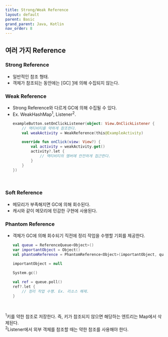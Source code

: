 ```yaml
---
title: Strong/Weak Reference
layout: default
parent: Basic
grand_parent: Java, Kotlin
nav_order: 8
---
```


## 여러 가지 Reference
### Strong Reference
- 일반적인 참조 형태.<br/>
- 객체가 참조되는 동안에는 [GC] [1]에 의해 수집되지 않는다.<br/>

### Weak Reference
- Strong Reference와 다르게 GC에 의해 수집될 수 있다.<br/>
- Ex. WeakHashMap<sup>1</sup>, Listener<sup>2</sup>.<br/>
    ```kotlin
    exampleButton.setOnClickListener(object: View.OnClickListener {
        // 액티비티를 약하게 참조한다.
        val weakActivity = WeakReference(this@ExampleActivity)

        override fun onClick(view: View?) {
            val activity = weakActivity.get()
            activity?.let {
                // 액티비티의 멤버에 안전하게 접근한다.
            }
        }
    })
    ```
    <br/>

### Soft Reference
- 메모리가 부족해지면 GC에 의해 회수된다.<br/>
- 캐시와 같이 메모리에 민감한 구현에 사용된다.<br/>

### Phantom Reference
- 객체가 GC에 의해 회수되기 직전에 정리 작업을 수행할 기회를 제공한다.<br/>
    ```kotlin
    val queue = ReferenceQueue<Object>()
    var importantObject = Object()
    val phantomReference = PhantomReference<Object>(importantObject, queue)
   
    importantObject = null
            
    System.gc()
  
    val ref = queue.poll()
    ref?.let {
        // 정리 작업 수행. Ex. 리소스 해제.
    }
    ```
    <br/>

<sup>1</sup>키를 약한 참조로 저장한다. 즉, 키가 참조되지 않으면 해당하는 엔트리는 Map에서 삭제된다.<br/>
<sup>2</sup>Listener에서 외부 객체를 참조할 때는 약한 참조를 사용해야 한다.<br/>

[1]: /docs/summary/etc/garbage%20collection.html